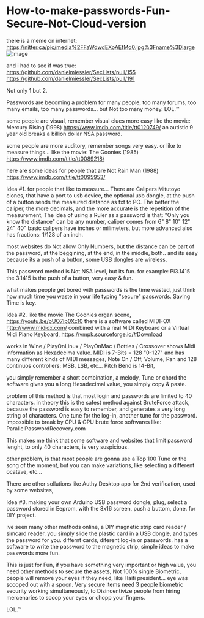 # How-to-make-passwords-Fun-Secure-Not-Cloud-version

there is a meme on internet:
https://nitter.ca/pic/media%2FFaWdwdEXoAEfMd0.jpg%3Fname%3Dlarge
![image](https://user-images.githubusercontent.com/33388902/185253605-37c40849-ac00-46c1-8aee-230ff7189733.png)


and i had to see if was true:
https://github.com/danielmiessler/SecLists/pull/155
https://github.com/danielmiessler/SecLists/pull/191

Not only 1 but 2.

Passwords are becoming a problem for many people,
too many forums, too many emails, too many passwords...
but Not too many money. LOL.™

some people are visual, remember visual clues more easy
like the movie:
Mercury Rising (1998) https://www.imdb.com/title/tt0120749/
an autistic 9 year old breaks a billion dollar NSA password.

some people are more auditory, remember songs very easy.
or like to measure things...
like the movie:
The Goonies (1985) https://www.imdb.com/title/tt0089218/

here are some ideas for people that are Not Rain Man (1988)
https://www.imdb.com/title/tt0095953/

Idea #1.
for people that like to measure...
There are Calipers Mitutoyo clones, that have a port to usb device,
the optional usb dongle, at the push of a button sends the measured distance as txt to PC.
The better the caliper, the more decimals, and the more accurate is the repetition of the measurement,
The idea of using a Ruler as a password is that:
"Only you know the distance"
can be any number, caliper comes from 6" 8" 10" 12" 24" 40"
basic calipers have inches or milimeters,
but more advanced also has fractions: 1/128 of an inch.

most websites do Not allow Only Numbers,
but the distance can be part of the password,
at the beggining, at the end, in the middle, both..
and its easy because its a push of a button,
some USB dongles are wireless.

This password method is Not NSA level, but its fun.
for example:
Pi3.1415
the 3.1415 is the push of a button, very easy & fun.

what makes people get bored with passwords is the time wasted,
just think how much time you waste in your life typing "secure" passwords.
Saving Time is key.

Idea #2.
like the movie The Goonies organ scene,
https://youtu.be/pUO7Ip0Xc10
there is a software called MIDI-OX
http://www.midiox.com/
combined with a real MIDI Keyboard or a Virtual Midi Piano Keyboard, https://vmpk.sourceforge.io/#Download

works in Wine / PlayOnLinux / PlayOnMac / Bottles / Crossover
shows Midi information as Hexadecima value.
MIDI is 7-Bits = 128 "0-127"
and has many different kinds of MIDI messages,
Note On / Off, Volume, Pan and 128 continuos controllers: MSB, LSB, etc...
Pitch Bend is 14-Bit,

you simply remember a short combination, a melody, Tune or chord
the software gives you a long Hexadecimal value, you simply copy & paste.

problem of this method is that most login and passwords are limited to 40 characters.
in theory this is the safest method against BruteForce attack,
because the password is easy to remember, and generates a very long string of characters.
One tune for the log-in, another tune for the password.
impossible to break by CPU & GPU brute force softwares like:
ParallelPasswordRecovery.com

This makes me think that some software and websites that limit password lenght,
to only 40 characters, is very suspicious.

other problem, is that most people are gonna use a Top 100 Tune or the song of the moment,
but you can make variations, like selecting a different ocatave, etc...

There are other sollutions like Authy Desktop app for 2nd verification, used by some websites,

Idea #3. making your own Arduino USB password dongle, 
plug, select a password stored in Eeprom, with the 8x16 screen,
push a buttom, done.
for DIY project.

ive seen many other methods online,
a DIY magnetic strip card reader / simcard reader.
you simply slide the plastic card in a USB dongle, and types the password for you.
differnt cards, diferent log-in or passwords.
has a software to write the password to the magnetic strip, 
simple ideas to make passwords more fun.

This is just for Fun,
if you have something very important or high value, 
you need other methods to secure the assets, Not 100% single Biometric,
people will remove your eyes if they need, like Haiti president... eye was scooped out with a spoon.
Very secure items need 3 people biometric security working simultaneously, 
to Disincentivize people from hiring mercenaries to scoop your eyes or chopp your fingers.

LOL.™

 
